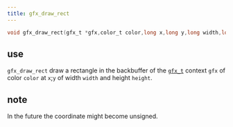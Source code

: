 ```yaml
---
title: gfx_draw_rect
---
```

```c
void gfx_draw_rect(gfx_t *gfx,color_t color,long x,long y,long width,long height);
```

## use
`gfx_draw_rect` draw a rectangle in the backbuffer of the [`gfx_t`](gfx_t) context `gfx` of color `color` at `x`;`y` of width `width` and height `height`.

## note
In the future the coordinate might become unsigned.
